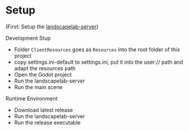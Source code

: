 # Setup

(First: Setup the [landscapelab-server](https://github.com/boku-ilen/landscapelab-server))

Development Stup

* Folder `ClientResources` goes as `Resources` into the root folder of this project
* copy settings.ini-default to settings.ini, put it into the user:// path and adapt the resources path
* Open the Godot project 
* Run the landscapelab-server
* Run the main scene

Runtime Environment

* Download latest release
* Run the landscapelab-server
* Run the release executable

